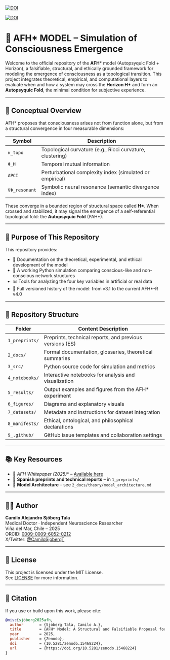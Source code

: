 [![DOI](https://zenodo.org/badge/DOI/10.5281/zenodo.15541551.svg)](https://doi.org/10.5281/zenodo.15541551)

[![DOI](https://zenodo.org/badge/DOI/10.5281/zenodo.15541551.svg)](https://doi.org/10.5281/zenodo.15541551)

# 🧠 AFH* MODEL – Simulation of Consciousness Emergence

Welcome to the official repository of the **AFH*** model (Autopsyquic Fold + Horizon), a falsifiable, structural, and ethically grounded framework for modeling the emergence of consciousness as a topological transition. This project integrates theoretical, empirical, and computational layers to evaluate when and how a system may cross the **Horizon H\*** and form an **Autopsyquic Fold**, the minimal condition for subjective experience.

---

## 🧩 Conceptual Overview

AFH* proposes that consciousness arises not from function alone, but from a structural convergence in four measurable dimensions:

| Symbol           | Description                                               |
|------------------|-----------------------------------------------------------|
| `κ_topo`         | Topological curvature (e.g., Ricci curvature, clustering) |
| `Φ_H`            | Temporal mutual information                               |
| `ΔPCI`           | Perturbational complexity index (simulated or empirical)  |
| `∇Φ_resonant`    | Symbolic neural resonance (semantic divergence index)     |

These converge in a bounded region of structural space called **H\***. When crossed and stabilized, it may signal the emergence of a self-referential topological fold: the **Autopsyquic Fold** (PAH*).

---

## 🔬 Purpose of This Repository

This repository provides:

- 📜 Documentation on the theoretical, experimental, and ethical development of the model
- 🧪 A working Python simulation comparing conscious-like and non-conscious network structures
- 📊 Tools for analyzing the four key variables in artificial or real data
- 📘 Full versioned history of the model: from v3.1 to the current AFH*-R v4.0

---

## 📁 Repository Structure

| Folder              | Content Description                                     |
|---------------------|----------------------------------------------------------|
| `1_preprints/`      | Preprints, technical reports, and previous versions (ES) |
| `2_docs/`           | Formal documentation, glossaries, theoretical summaries  |
| `3_src/`            | Python source code for simulation and metrics            |
| `4_notebooks/`      | Interactive notebooks for analysis and visualization     |
| `5_results/`        | Output examples and figures from the AFH* experiment     |
| `6_figures/`        | Diagrams and explanatory visuals                         |
| `7_datasets/`       | Metadata and instructions for dataset integration        |
| `8_manifests/`      | Ethical, ontological, and philosophical declarations     |
| `9_.github/`        | GitHub issue templates and collaboration settings        |

---

## 📚 Key Resources

- 🔬 **AFH* Whitepaper (2025)** – [Available here](docs/AFH_v4.0_Whitepaper.pdf)
- 📘 **Spanish preprints and technical reports** – in `1_preprints/`
- 🧠 **Model Architecture** – see `2_docs/theory/model_architecture.md`

---

## 🧑‍🔬 Author

**Camilo Alejandro Sjöberg Tala**  
Medical Doctor · Independent Neuroscience Researcher  
Viña del Mar, Chile – 2025  
ORCID: [0009-0009-6052-0212](https://orcid.org/0009-0009-6052-0212)  
X/Twitter: [@CamiloSjobergT](https://twitter.com/CamiloSjobergT)

---

## 📜 License

This project is licensed under the MIT License.  
See [LICENSE](LICENSE) for more information.

---

## 🙏 Citation

If you use or build upon this work, please cite:

```bibtex
@misc{sjöberg2025afh,
  author       = {Sjöberg Tala, Camilo A.},
  title        = {AFH* Model: A Structural and Falsifiable Proposal for the Emergence of Consciousness},
  year         = 2025,
  publisher    = {Zenodo},
  doi          = {10.5281/zenodo.15468224},
  url          = {https://doi.org/10.5281/zenodo.15468224}
}

